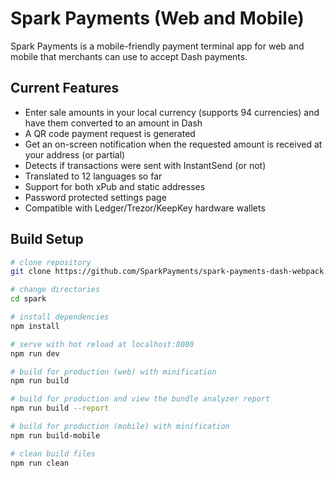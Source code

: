 # Spark Payments (Web and Mobile)
Spark Payments is a mobile-friendly payment terminal app for web and mobile that merchants can use to accept Dash payments.

## Current Features

* Enter sale amounts in your local currency (supports 94 currencies) and have them converted to an amount in Dash
* A QR code payment request is generated
* Get an on-screen notification when the requested amount is received at your address (or partial)
* Detects if transactions were sent with InstantSend (or not)
* Translated to 12 languages so far
* Support for both xPub and static addresses
* Password protected settings page
* Compatible with Ledger/Trezor/KeepKey hardware wallets

## Build Setup

``` bash
# clone repository
git clone https://github.com/SparkPayments/spark-payments-dash-webpack.git spark

# change directories
cd spark

# install dependencies
npm install

# serve with hot reload at localhost:8080
npm run dev

# build for production (web) with minification
npm run build

# build for production and view the bundle analyzer report
npm run build --report

# build for production (mobile) with minification
npm run build-mobile

# clean build files
npm run clean
```
